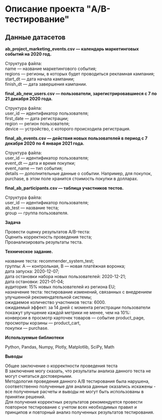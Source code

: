 # Описание проекта "A/B-тестирование"  
## Данные датасетов  

**ab_project_marketing_events.csv — календарь маркетинговых событий на 2020 год.**  

Структура файла:  
name — название маркетингового события;  
regions — регионы, в которых будет проводиться рекламная кампания;  
start_dt — дата начала кампании;  
finish_dt — дата завершения кампании.  

**final_ab_new_users.csv — пользователи, зарегистрировавшиеся с 7 по 21 декабря 2020 года.**  

Структура файла:  
user_id — идентификатор пользователя;  
first_date — дата регистрации;  
region — регион пользователя;  
device — устройство, с которого происходила регистрация.  

**final_ab_events.csv — действия новых пользователей в период с 7 декабря 2020 по 4 января 2021 года.**  

Структура файла:  
user_id — идентификатор пользователя;  
event_dt — дата и время покупки;  
event_name — тип события;  
details — дополнительные данные о событии. Например, для покупок, purchase, в этом поле хранится стоимость покупки в долларах.  

**final_ab_participants.csv — таблица участников тестов.**  

Структура файла:  
user_id — идентификатор пользователя;  
ab_test — название теста;  
group — группа пользователя.  

**Задача** 

Провести оценку результатов A/B-теста:  
Оценить корректность проведения теста;  
Проанализировать результаты теста.  

**Техническое задание.**  

название теста: recommender_system_test;  
группы: А — контрольная, B — новая платёжная воронка;  
дата запуска: 2020-12-07;  
дата остановки набора новых пользователей: 2020-12-21;  
дата остановки: 2021-01-04;  
аудитория: 15% новых пользователей из региона EU;  
назначение теста: тестирование изменений, связанных с внедрением улучшенной рекомендательной системы;  
ожидаемое количество участников теста: 6000.  
ожидаемый эффект: за 14 дней с момента регистрации пользователи покажут улучшение каждой метрики не менее, чем на 10%:  
конверсии в просмотр карточек товаров — событие product_page,  
просмотры корзины — product_cart,  
покупки — purchase.  

**Используемые библиотеки**  

Python, Pandas, Numpy, Plotly, Matplotlib, SciPy, Math

**Выводы**  

Общее заключение о корректности проведения теста  
В заключение могу сказать, что результаты анализа данного теста не могут считаться достоверными.  
Методология проведения данного А/В тестирования была нарушена, соответственно полученные для анализа данные оказались искажены - все полученные расчеты и выводы не могут быть использованы в принятии решений.  
Для получения корректных результатов рекомендуется провести повторное тестирование с учетом всех необходимых правил и принципов и повторный анализ полученных результатов тестирования.  
